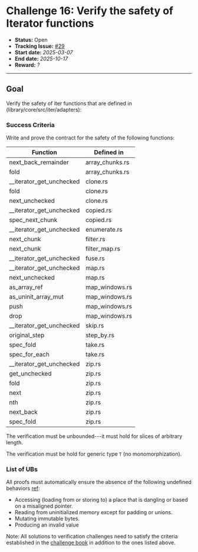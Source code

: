 # Challenge 16: Verify the safety of Iterator functions

- **Status:** Open
- **Tracking Issue:** [#29](https://github.com/model-checking/verify-rust-std/issues/29)
- **Start date:** *2025-03-07*
- **End date:** *2025-10-17*
- **Reward:** *?*

-------------------


## Goal

Verify the safety of iter functions that are defined in (library/core/src/iter/adapters):



### Success Criteria

Write and prove the contract for the safety of the following functions:

| Function | Defined in |
|---------| ---------|
|next_back_remainder| array_chunks.rs|
|fold| array_chunks.rs|
|__iterator_get_unchecked| clone.rs|
|fold| clone.rs|
|next_unchecked| clone.rs|
|__iterator_get_unchecked| copied.rs|
|spec_next_chunk| copied.rs|
|__iterator_get_unchecked| enumerate.rs|
|next_chunk| filter.rs|
|next_chunk| filter_map.rs|
|__iterator_get_unchecked | fuse.rs|
|__iterator_get_unchecked | map.rs|
|next_unchecked | map.rs|
|as_array_ref | map_windows.rs|
|as_uninit_array_mut | map_windows.rs|
|push | map_windows.rs|
|drop | map_windows.rs|
|__iterator_get_unchecked | skip.rs|
|original_step | step_by.rs|
|spec_fold| take.rs|
|spec_for_each| take.rs|
|__iterator_get_unchecked | zip.rs|
|get_unchecked| zip.rs|
|fold| zip.rs|
|next| zip.rs|
|nth| zip.rs|
|next_back| zip.rs|
|spec_fold| zip.rs|

The verification must be unbounded---it must hold for slices of arbitrary length.

The verification must be hold for generic type `T` (no monomorphization).

### List of UBs

All proofs must automatically ensure the absence of the following undefined behaviors [ref](https://github.com/rust-lang/reference/blob/142b2ed77d33f37a9973772bd95e6144ed9dce43/src/behavior-considered-undefined.md):

* Accessing (loading from or storing to) a place that is dangling or based on a misaligned pointer.
* Reading from uninitialized memory except for padding or unions.
* Mutating immutable bytes.
* Producing an invalid value


Note: All solutions to verification challenges need to satisfy the criteria established in the [challenge book](../general-rules.md)
in addition to the ones listed above.
